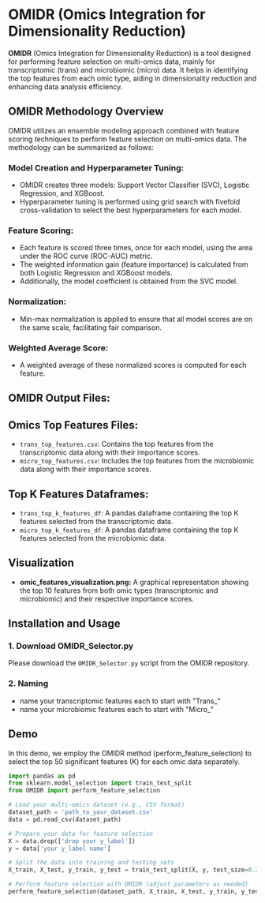 # OMIDR (Omics Integration for Dimensionality Reduction)

**OMIDR** (Omics Integration for Dimensionality Reduction) is a tool designed for performing feature selection on multi-omics data, mainly for transcriptomic (trans) and microbiomic (micro) data. It helps in identifying the top features from each omic type, aiding in dimensionality reduction and enhancing data analysis efficiency.

## OMIDR Methodology Overview

OMIDR utilizes an ensemble modeling approach combined with feature scoring techniques to perform feature selection on multi-omics data. The methodology can be summarized as follows:

### Model Creation and Hyperparameter Tuning:

- OMIDR creates three models: Support Vector Classifier (SVC), Logistic Regression, and XGBoost.
- Hyperparameter tuning is performed using grid search with fivefold cross-validation to select the best hyperparameters for each model.

### Feature Scoring:

- Each feature is scored three times, once for each model, using the area under the ROC curve (ROC-AUC) metric.
- The weighted information gain (feature importance) is calculated from both Logistic Regression and XGBoost models.
- Additionally, the model coefficient is obtained from the SVC model.

### Normalization:

- Min-max normalization is applied to ensure that all model scores are on the same scale, facilitating fair comparison.

### Weighted Average Score:

- A weighted average of these normalized scores is computed for each feature.

## OMIDR Output Files:

## Omics Top Features Files:
  - `trans_top_features.csv`: Contains the top features from the transcriptomic data along with their importance scores.
  - `micro_top_features.csv`: Includes the top features from the microbiomic data along with their importance scores.

## Top K Features Dataframes:

- `trans_top_k_features_df`: A pandas dataframe containing the top K features selected from the transcriptomic data.
- `micro_top_k_features_df`: A pandas dataframe containing the top K features selected from the microbiomic data.

## Visualization

- **omic_features_visualization.png:** A graphical representation showing the top 10 features from both omic types (transcriptomic and microbiomic) and their respective importance scores.

## Installation and Usage

### 1. Download OMIDR_Selector.py

Please download the `OMIDR_Selector.py` script from the OMIDR repository.
### 2. Naming
- name your transcriptomic features each to start with "Trans_"
- name your microbiomic features each to start with "Micro_"


## Demo
In this demo, we employ the OMIDR method (perform_feature_selection) to select the top 50 significant features (K) for each omic data separately.

   ```python
import pandas as pd
from sklearn.model_selection import train_test_split
from OMIDR import perform_feature_selection

# Load your multi-omics dataset (e.g., CSV format)
dataset_path = 'path_to_your_dataset.csv'
data = pd.read_csv(dataset_path)

# Prepare your data for feature selection
X = data.drop(['drop your y_label'])
y = data['your y_label name']

# Split the data into training and testing sets
X_train, X_test, y_train, y_test = train_test_split(X, y, test_size=0.2, random_state=42)

# Perform feature selection with OMIDR (adjust parameters as needed)
perform_feature_selection(dataset_path, X_train, X_test, y_train, y_test, k=50)

